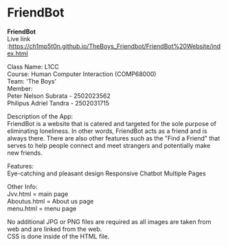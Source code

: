 # FriendBot
**FriendBot**<br />
Live link :https://ch1mp5t0n.github.io/TheBoys_Friendbot/FriendBot%20Website/index.html

Class Name: L1CC  
Course: Human Computer Interaction (COMP68000)  
Team: 'The Boys'  
Member:  
Peter Nelson Subrata - 2502023562  
        Philipus Adriel Tandra - 2502031715

Description of the App:  
FriendBot is a website that is catered and targeted for the sole purpose of eliminating loneliness. In other words, FriendBot acts as a friend and is always there. There are also other features such as the "Find a Friend" that serves to help people connect and meet strangers and potentially make new friends. 

Features:  
Eye-catching and pleasant design
Responsive Chatbot
Multiple Pages 


Other Info:  
Jvv.html = main page  
Aboutus.html = About us page  
menu.html = menu page  
  
  
No additional JPG or PNG files are required as all images are taken from web and are linked from the web.  
CSS is done inside of the HTML file.
